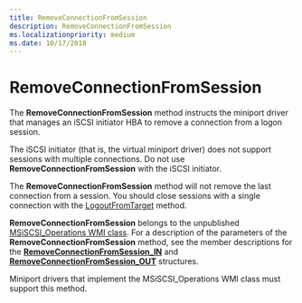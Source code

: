 ```yaml
---
title: RemoveConnectionFromSession
description: RemoveConnectionFromSession
ms.localizationpriority: medium
ms.date: 10/17/2018
---
```


# RemoveConnectionFromSession


The **RemoveConnectionFromSession** method instructs the miniport driver that manages an iSCSI initiator HBA to remove a connection from a logon session.

The iSCSI initiator (that is, the virtual miniport driver) does not support sessions with multiple connections. Do not use **RemoveConnectionFromSession** with the iSCSI initiator.

The **RemoveConnectionFromSession** method will not remove the last connection from a session. You should close sessions with a single connection with the [LogoutFromTarget](logoutfromtarget.md) method.

**RemoveConnectionFromSession** belongs to the unpublished [MSiSCSI\_Operations WMI class](msiscsi-operations-wmi-class.md). For a description of the parameters of the **RemoveConnectionFromSession** method, see the member descriptions for the [**RemoveConnectionFromSession\_IN**](/windows-hardware/drivers/ddi/iscsiop/ns-iscsiop-_removeconnectionfromsession_in) and [**RemoveConnectionFromSession\_OUT**](/windows-hardware/drivers/ddi/iscsiop/ns-iscsiop-_removeconnectionfromsession_out) structures.

Miniport drivers that implement the MSiSCSI\_Operations WMI class must support this method.

 

